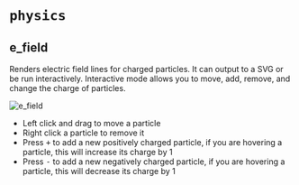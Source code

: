 # `physics`

## e_field

Renders electric field lines for charged particles.
It can output to a SVG or be run interactively.
Interactive mode allows you to move, add, remove, and change the charge of particles.

![e_field](https://github.com/user-attachments/assets/1c72c9c2-af55-425f-bfd4-c2c4dd549cbe)

- Left click and drag to move a particle
- Right click a particle to remove it
- Press <kbd>+</kbd> to add a new positively charged particle, if you are hovering a particle, this will increase its charge by 1
- Press <kbd>-</kbd> to add a new negatively charged particle, if you are hovering a particle, this will decrease its charge by 1
